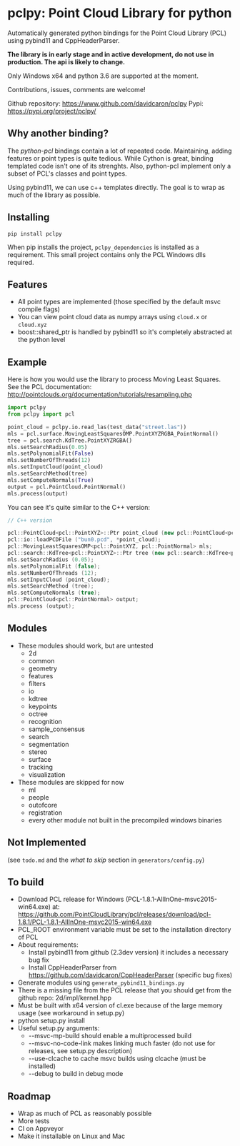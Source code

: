 # pclpy: Point Cloud Library for python

Automatically generated python bindings for the Point Cloud Library (PCL)
using pybind11 and CppHeaderParser.

__The library is in early stage and in active development, do not
use in production. The api is likely to change.__

Only Windows x64 and python 3.6 are supported at the moment.

Contributions, issues, comments are welcome!

Github repository: https://www.github.com/davidcaron/pclpy
Pypi: https://pypi.org/project/pclpy/

## Why another binding?
The _python-pcl_ bindings contain a lot of repeated code. Maintaining, adding
features or point types is quite tedious.
While Cython is great, binding templated code isn't one of its strenghts.
Also, python-pcl implement only a subset of PCL's classes and point types.

Using pybind11, we can use c++ templates directly.
The goal is to wrap as much of the library as possible.

## Installing

`pip install pclpy`

When pip installs the project, `pclpy_dependencies` is installed as a requirement.
This small project contains only the PCL Windows dlls required.

## Features
- All point types are implemented (those specified by the default msvc compile flags)
- You can view point cloud data as numpy arrays using `cloud.x` or `cloud.xyz`
- boost::shared_ptr is handled by pybind11 so it's completely abstracted at the python level

## Example

Here is how you would use the library to process Moving Least Squares.
See the PCL documentation: http://pointclouds.org/documentation/tutorials/resampling.php

```python
import pclpy
from pclpy import pcl

point_cloud = pclpy.io.read_las(test_data("street.las"))
mls = pcl.surface.MovingLeastSquaresOMP.PointXYZRGBA_PointNormal()
tree = pcl.search.KdTree.PointXYZRGBA()
mls.setSearchRadius(0.05)
mls.setPolynomialFit(False)
mls.setNumberOfThreads(12)
mls.setInputCloud(point_cloud)
mls.setSearchMethod(tree)
mls.setComputeNormals(True)
output = pcl.PointCloud.PointNormal()
mls.process(output)
```

You can see it's quite similar to the C++ version:

``` c++
// C++ version

pcl::PointCloud<pcl::PointXYZ>::Ptr point_cloud (new pcl::PointCloud<pcl::PointXYZ> ());
pcl::io::loadPCDFile ("bun0.pcd", *point_cloud);
pcl::MovingLeastSquaresOMP<pcl::PointXYZ, pcl::PointNormal> mls;
pcl::search::KdTree<pcl::PointXYZ>::Ptr tree (new pcl::search::KdTree<pcl::PointXYZ>);
mls.setSearchRadius (0.05);
mls.setPolynomialFit (false);
mls.setNumberOfThreads (12);
mls.setInputCloud (point_cloud);
mls.setSearchMethod (tree);
mls.setComputeNormals (true);
pcl::PointCloud<pcl::PointNormal> output;
mls.process (output);
```

## Modules
- These modules should work, but are untested
    - 2d
    - common
    - geometry
    - features
    - filters
    - io
    - kdtree
    - keypoints
    - octree
    - recognition
    - sample_consensus
    - search
    - segmentation
    - stereo
    - surface
    - tracking
    - visualization
- These modules are skipped for now
    - ml
    - people
    - outofcore
    - registration
    - every other module not built in the precompiled windows binaries

## Not Implemented
(see `todo.md` and the _what to skip_ section in `generators/config.py`)

## To build
- Download PCL release for Windows (PCL-1.8.1-AllInOne-msvc2015-win64.exe) at:
    https://github.com/PointCloudLibrary/pcl/releases/download/pcl-1.8.1/PCL-1.8.1-AllInOne-msvc2015-win64.exe
- PCL_ROOT environment variable must be set to the installation directory of PCL
- About requirements:
    - Install pybind11 from github (2.3dev version) it includes a necessary bug fix
    - Install CppHeaderParser from https://github.com/davidcaron/CppHeaderParser (specific bug fixes)
- Generate modules using `generate_pybind11_bindings.py`
- There is a missing file from the PCL release that you should get from the github repo: 2d/impl/kernel.hpp
- Must be built with x64 version of cl.exe because of the large memory usage (see workaround in setup.py)
- python setup.py install
- Useful setup.py arguments:
    - --msvc-mp-build should enable a multiprocessed build
    - --msvc-no-code-link makes linking much faster (do not use for releases, see setup.py description)
    - --use-clcache to cache msvc builds using clcache (must be installed)
    - --debug to build in debug mode

## Roadmap
- Wrap as much of PCL as reasonably possible
- More tests
- CI on Appveyor
- Make it installable on Linux and Mac
